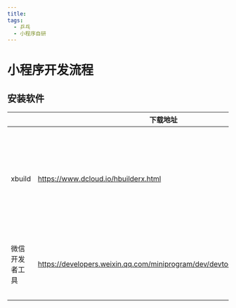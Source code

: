 ```yaml
---
title:
tags:
  - 乒乓
  - 小程序自研
---
```


# 小程序开发流程

## 安装软件

|                | 下载地址                                                     | 功能                               |
| -------------- | ------------------------------------------------------------ | ---------------------------------- |
| xbuild         | https://www.dcloud.io/hbuilderx.html                         | 用uni-app 语言快速开发，部署，预览 |
| 微信开发者工具 | https://developers.weixin.qq.com/miniprogram/dev/devtools/download.html | 微信小程序原生开发工具             |
|                |                                                              |                                    |

